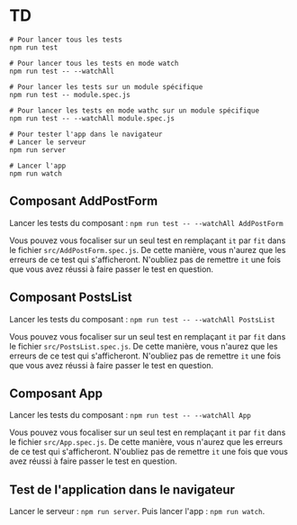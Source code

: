 # TD

```console
# Pour lancer tous les tests
npm run test

# Pour lancer tous les tests en mode watch
npm run test -- --watchAll

# Pour lancer les tests sur un module spécifique
npm run test -- module.spec.js

# Pour lancer les tests en mode wathc sur un module spécifique
npm run test -- --watchAll module.spec.js

# Pour tester l'app dans le navigateur
# Lancer le serveur
npm run server

# Lancer l'app
npm run watch
```

## Composant AddPostForm

Lancer les tests du composant : `npm run test -- --watchAll AddPostForm`

Vous pouvez vous focaliser sur un seul test en remplaçant `it` par `fit` dans
le fichier `src/AddPostForm.spec.js`. De cette manière, vous n'aurez que les
erreurs de ce test qui s'afficheront. N'oubliez pas de remettre `it` une fois
que vous avez réussi à faire passer le test en question.

## Composant PostsList

Lancer les tests du composant : `npm run test -- --watchAll PostsList`

Vous pouvez vous focaliser sur un seul test en remplaçant `it` par `fit` dans
le fichier `src/PostsList.spec.js`. De cette manière, vous n'aurez que les
erreurs de ce test qui s'afficheront. N'oubliez pas de remettre `it` une fois
que vous avez réussi à faire passer le test en question.

## Composant App

Lancer les tests du composant : `npm run test -- --watchAll App`

Vous pouvez vous focaliser sur un seul test en remplaçant `it` par `fit` dans
le fichier `src/App.spec.js`. De cette manière, vous n'aurez que les
erreurs de ce test qui s'afficheront. N'oubliez pas de remettre `it` une fois
que vous avez réussi à faire passer le test en question.

## Test de l'application dans le navigateur

Lancer le serveur : `npm run server`. Puis lancer l'app : `npm run watch`.
